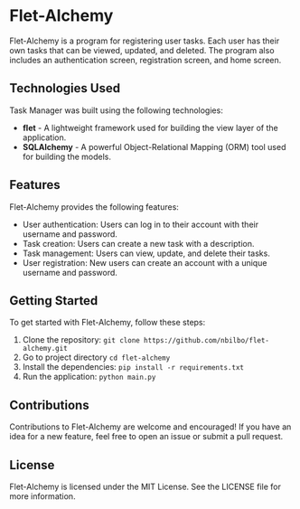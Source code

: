 # Flet-Alchemy

Flet-Alchemy is a program for registering user tasks. Each user has their own tasks that can be viewed, updated, and deleted. The program also includes an authentication screen, registration screen, and home screen.

## Technologies Used
Task Manager was built using the following technologies:
- **flet** - A lightweight framework used for building the view layer of the application.
- **SQLAlchemy** - A powerful Object-Relational Mapping (ORM) tool used for building the models.

## Features
Flet-Alchemy provides the following features:
- User authentication: Users can log in to their account with their username and password.
- Task creation: Users can create a new task with a description.
- Task management: Users can view, update, and delete their tasks.
- User registration: New users can create an account with a unique username and password.

## Getting Started
To get started with Flet-Alchemy, follow these steps:
1. Clone the repository: `git clone https://github.com/nbilbo/flet-alchemy.git`
2. Go to project directory `cd flet-alchemy`
3. Install the dependencies: `pip install -r requirements.txt`
4. Run the application: `python main.py`

## Contributions
Contributions to Flet-Alchemy are welcome and encouraged! If you have an idea for a new feature, feel free to open an issue or submit a pull request.

## License
Flet-Alchemy is licensed under the MIT License. See the LICENSE file for more information.
